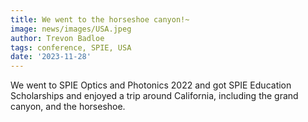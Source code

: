```yaml
---
title: We went to the horseshoe canyon!~
image: news/images/USA.jpeg
author: Trevon Badloe
tags: conference, SPIE, USA
date: '2023-11-28'
---
```


We went to SPIE Optics and Photonics 2022 and got SPIE Education Scholarships and enjoyed a trip around California, including the grand canyon, and the horseshoe.